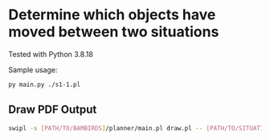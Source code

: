 # Determine which objects have moved between two situations

Tested with Python 3.8.18


Sample usage:

```bash
py main.py ./s1-1.pl
```

## Draw PDF Output
```bash
swipl -s [PATH/TO/BAMBIRDS]/planner/main.pl draw.pl -- [PATH/TO/SITUATION/FILE]
```